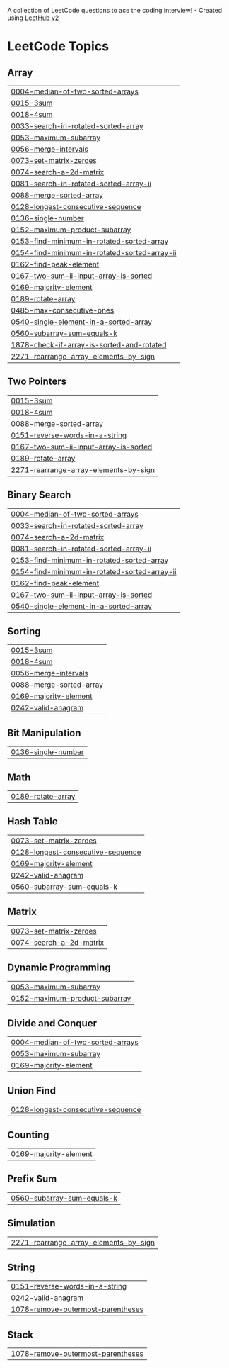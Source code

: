 A collection of LeetCode questions to ace the coding interview! - Created using [LeetHub v2](https://github.com/arunbhardwaj/LeetHub-2.0)
<!---LeetCode Topics Start-->
# LeetCode Topics
## Array
|  |
| ------- |
| [0004-median-of-two-sorted-arrays](https://github.com/PJPriyanka147/Leetcode-daily/tree/master/0004-median-of-two-sorted-arrays) |
| [0015-3sum](https://github.com/PJPriyanka147/Leetcode-daily/tree/master/0015-3sum) |
| [0018-4sum](https://github.com/PJPriyanka147/Leetcode-daily/tree/master/0018-4sum) |
| [0033-search-in-rotated-sorted-array](https://github.com/PJPriyanka147/Leetcode-daily/tree/master/0033-search-in-rotated-sorted-array) |
| [0053-maximum-subarray](https://github.com/PJPriyanka147/Leetcode-daily/tree/master/0053-maximum-subarray) |
| [0056-merge-intervals](https://github.com/PJPriyanka147/Leetcode-daily/tree/master/0056-merge-intervals) |
| [0073-set-matrix-zeroes](https://github.com/PJPriyanka147/Leetcode-daily/tree/master/0073-set-matrix-zeroes) |
| [0074-search-a-2d-matrix](https://github.com/PJPriyanka147/Leetcode-daily/tree/master/0074-search-a-2d-matrix) |
| [0081-search-in-rotated-sorted-array-ii](https://github.com/PJPriyanka147/Leetcode-daily/tree/master/0081-search-in-rotated-sorted-array-ii) |
| [0088-merge-sorted-array](https://github.com/PJPriyanka147/Leetcode-daily/tree/master/0088-merge-sorted-array) |
| [0128-longest-consecutive-sequence](https://github.com/PJPriyanka147/Leetcode-daily/tree/master/0128-longest-consecutive-sequence) |
| [0136-single-number](https://github.com/PJPriyanka147/Leetcode-daily/tree/master/0136-single-number) |
| [0152-maximum-product-subarray](https://github.com/PJPriyanka147/Leetcode-daily/tree/master/0152-maximum-product-subarray) |
| [0153-find-minimum-in-rotated-sorted-array](https://github.com/PJPriyanka147/Leetcode-daily/tree/master/0153-find-minimum-in-rotated-sorted-array) |
| [0154-find-minimum-in-rotated-sorted-array-ii](https://github.com/PJPriyanka147/Leetcode-daily/tree/master/0154-find-minimum-in-rotated-sorted-array-ii) |
| [0162-find-peak-element](https://github.com/PJPriyanka147/Leetcode-daily/tree/master/0162-find-peak-element) |
| [0167-two-sum-ii-input-array-is-sorted](https://github.com/PJPriyanka147/Leetcode-daily/tree/master/0167-two-sum-ii-input-array-is-sorted) |
| [0169-majority-element](https://github.com/PJPriyanka147/Leetcode-daily/tree/master/0169-majority-element) |
| [0189-rotate-array](https://github.com/PJPriyanka147/Leetcode-daily/tree/master/0189-rotate-array) |
| [0485-max-consecutive-ones](https://github.com/PJPriyanka147/Leetcode-daily/tree/master/0485-max-consecutive-ones) |
| [0540-single-element-in-a-sorted-array](https://github.com/PJPriyanka147/Leetcode-daily/tree/master/0540-single-element-in-a-sorted-array) |
| [0560-subarray-sum-equals-k](https://github.com/PJPriyanka147/Leetcode-daily/tree/master/0560-subarray-sum-equals-k) |
| [1878-check-if-array-is-sorted-and-rotated](https://github.com/PJPriyanka147/Leetcode-daily/tree/master/1878-check-if-array-is-sorted-and-rotated) |
| [2271-rearrange-array-elements-by-sign](https://github.com/PJPriyanka147/Leetcode-daily/tree/master/2271-rearrange-array-elements-by-sign) |
## Two Pointers
|  |
| ------- |
| [0015-3sum](https://github.com/PJPriyanka147/Leetcode-daily/tree/master/0015-3sum) |
| [0018-4sum](https://github.com/PJPriyanka147/Leetcode-daily/tree/master/0018-4sum) |
| [0088-merge-sorted-array](https://github.com/PJPriyanka147/Leetcode-daily/tree/master/0088-merge-sorted-array) |
| [0151-reverse-words-in-a-string](https://github.com/PJPriyanka147/Leetcode-daily/tree/master/0151-reverse-words-in-a-string) |
| [0167-two-sum-ii-input-array-is-sorted](https://github.com/PJPriyanka147/Leetcode-daily/tree/master/0167-two-sum-ii-input-array-is-sorted) |
| [0189-rotate-array](https://github.com/PJPriyanka147/Leetcode-daily/tree/master/0189-rotate-array) |
| [2271-rearrange-array-elements-by-sign](https://github.com/PJPriyanka147/Leetcode-daily/tree/master/2271-rearrange-array-elements-by-sign) |
## Binary Search
|  |
| ------- |
| [0004-median-of-two-sorted-arrays](https://github.com/PJPriyanka147/Leetcode-daily/tree/master/0004-median-of-two-sorted-arrays) |
| [0033-search-in-rotated-sorted-array](https://github.com/PJPriyanka147/Leetcode-daily/tree/master/0033-search-in-rotated-sorted-array) |
| [0074-search-a-2d-matrix](https://github.com/PJPriyanka147/Leetcode-daily/tree/master/0074-search-a-2d-matrix) |
| [0081-search-in-rotated-sorted-array-ii](https://github.com/PJPriyanka147/Leetcode-daily/tree/master/0081-search-in-rotated-sorted-array-ii) |
| [0153-find-minimum-in-rotated-sorted-array](https://github.com/PJPriyanka147/Leetcode-daily/tree/master/0153-find-minimum-in-rotated-sorted-array) |
| [0154-find-minimum-in-rotated-sorted-array-ii](https://github.com/PJPriyanka147/Leetcode-daily/tree/master/0154-find-minimum-in-rotated-sorted-array-ii) |
| [0162-find-peak-element](https://github.com/PJPriyanka147/Leetcode-daily/tree/master/0162-find-peak-element) |
| [0167-two-sum-ii-input-array-is-sorted](https://github.com/PJPriyanka147/Leetcode-daily/tree/master/0167-two-sum-ii-input-array-is-sorted) |
| [0540-single-element-in-a-sorted-array](https://github.com/PJPriyanka147/Leetcode-daily/tree/master/0540-single-element-in-a-sorted-array) |
## Sorting
|  |
| ------- |
| [0015-3sum](https://github.com/PJPriyanka147/Leetcode-daily/tree/master/0015-3sum) |
| [0018-4sum](https://github.com/PJPriyanka147/Leetcode-daily/tree/master/0018-4sum) |
| [0056-merge-intervals](https://github.com/PJPriyanka147/Leetcode-daily/tree/master/0056-merge-intervals) |
| [0088-merge-sorted-array](https://github.com/PJPriyanka147/Leetcode-daily/tree/master/0088-merge-sorted-array) |
| [0169-majority-element](https://github.com/PJPriyanka147/Leetcode-daily/tree/master/0169-majority-element) |
| [0242-valid-anagram](https://github.com/PJPriyanka147/Leetcode-daily/tree/master/0242-valid-anagram) |
## Bit Manipulation
|  |
| ------- |
| [0136-single-number](https://github.com/PJPriyanka147/Leetcode-daily/tree/master/0136-single-number) |
## Math
|  |
| ------- |
| [0189-rotate-array](https://github.com/PJPriyanka147/Leetcode-daily/tree/master/0189-rotate-array) |
## Hash Table
|  |
| ------- |
| [0073-set-matrix-zeroes](https://github.com/PJPriyanka147/Leetcode-daily/tree/master/0073-set-matrix-zeroes) |
| [0128-longest-consecutive-sequence](https://github.com/PJPriyanka147/Leetcode-daily/tree/master/0128-longest-consecutive-sequence) |
| [0169-majority-element](https://github.com/PJPriyanka147/Leetcode-daily/tree/master/0169-majority-element) |
| [0242-valid-anagram](https://github.com/PJPriyanka147/Leetcode-daily/tree/master/0242-valid-anagram) |
| [0560-subarray-sum-equals-k](https://github.com/PJPriyanka147/Leetcode-daily/tree/master/0560-subarray-sum-equals-k) |
## Matrix
|  |
| ------- |
| [0073-set-matrix-zeroes](https://github.com/PJPriyanka147/Leetcode-daily/tree/master/0073-set-matrix-zeroes) |
| [0074-search-a-2d-matrix](https://github.com/PJPriyanka147/Leetcode-daily/tree/master/0074-search-a-2d-matrix) |
## Dynamic Programming
|  |
| ------- |
| [0053-maximum-subarray](https://github.com/PJPriyanka147/Leetcode-daily/tree/master/0053-maximum-subarray) |
| [0152-maximum-product-subarray](https://github.com/PJPriyanka147/Leetcode-daily/tree/master/0152-maximum-product-subarray) |
## Divide and Conquer
|  |
| ------- |
| [0004-median-of-two-sorted-arrays](https://github.com/PJPriyanka147/Leetcode-daily/tree/master/0004-median-of-two-sorted-arrays) |
| [0053-maximum-subarray](https://github.com/PJPriyanka147/Leetcode-daily/tree/master/0053-maximum-subarray) |
| [0169-majority-element](https://github.com/PJPriyanka147/Leetcode-daily/tree/master/0169-majority-element) |
## Union Find
|  |
| ------- |
| [0128-longest-consecutive-sequence](https://github.com/PJPriyanka147/Leetcode-daily/tree/master/0128-longest-consecutive-sequence) |
## Counting
|  |
| ------- |
| [0169-majority-element](https://github.com/PJPriyanka147/Leetcode-daily/tree/master/0169-majority-element) |
## Prefix Sum
|  |
| ------- |
| [0560-subarray-sum-equals-k](https://github.com/PJPriyanka147/Leetcode-daily/tree/master/0560-subarray-sum-equals-k) |
## Simulation
|  |
| ------- |
| [2271-rearrange-array-elements-by-sign](https://github.com/PJPriyanka147/Leetcode-daily/tree/master/2271-rearrange-array-elements-by-sign) |
## String
|  |
| ------- |
| [0151-reverse-words-in-a-string](https://github.com/PJPriyanka147/Leetcode-daily/tree/master/0151-reverse-words-in-a-string) |
| [0242-valid-anagram](https://github.com/PJPriyanka147/Leetcode-daily/tree/master/0242-valid-anagram) |
| [1078-remove-outermost-parentheses](https://github.com/PJPriyanka147/Leetcode-daily/tree/master/1078-remove-outermost-parentheses) |
## Stack
|  |
| ------- |
| [1078-remove-outermost-parentheses](https://github.com/PJPriyanka147/Leetcode-daily/tree/master/1078-remove-outermost-parentheses) |
<!---LeetCode Topics End-->